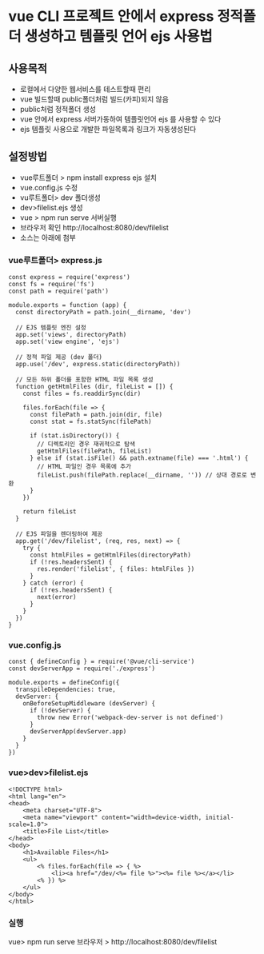 # vue CLI 프로젝트 안에서 express 정적폴더 생성하고 템플릿 언어 ejs 사용법

## 사용목적
- 로컬에서 다양한 웹서비스를 테스트할때 편리
- vue 빌드할때 public폴더처럼 빌드(카피)되지 않음
- public처럼 정적폴더 생성
- vue 안에서 express 서버가동하여 템플릿언어 ejs 를 사용할 수 있다
- ejs 템플릿 사용으로 개발한 파일목록과 링크가 자동생성된다


## 설정방법
- vue루트폴더 > npm install express ejs  설치
- vue.config.js 수정
- vu루트폴더> dev 폴더생성
- dev>filelist.ejs 생성
- vue > npm run serve 서버실행
- 브라우저 확인 http://localhost:8080/dev/filelist
- 소스는 아래에 첨부

  
### vue루트폴더> express.js
```
const express = require('express')
const fs = require('fs')
const path = require('path')

module.exports = function (app) {
  const directoryPath = path.join(__dirname, 'dev')

  // EJS 템플릿 엔진 설정
  app.set('views', directoryPath)
  app.set('view engine', 'ejs')

  // 정적 파일 제공 (dev 폴더)
  app.use('/dev', express.static(directoryPath))

  // 모든 하위 폴더를 포함한 HTML 파일 목록 생성
  function getHtmlFiles (dir, fileList = []) {
    const files = fs.readdirSync(dir)

    files.forEach(file => {
      const filePath = path.join(dir, file)
      const stat = fs.statSync(filePath)

      if (stat.isDirectory()) {
        // 디렉토리인 경우 재귀적으로 탐색
        getHtmlFiles(filePath, fileList)
      } else if (stat.isFile() && path.extname(file) === '.html') {
        // HTML 파일인 경우 목록에 추가
        fileList.push(filePath.replace(__dirname, '')) // 상대 경로로 변환
      }
    })

    return fileList
  }

  // EJS 파일을 렌더링하여 제공
  app.get('/dev/filelist', (req, res, next) => {
    try {
      const htmlFiles = getHtmlFiles(directoryPath)
      if (!res.headersSent) {
        res.render('filelist', { files: htmlFiles })
      }
    } catch (error) {
      if (!res.headersSent) {
        next(error)
      }
    }
  })
}
```

### vue.config.js 

```
const { defineConfig } = require('@vue/cli-service')
const devServerApp = require('./express')

module.exports = defineConfig({
  transpileDependencies: true,
  devServer: {
    onBeforeSetupMiddleware (devServer) {
      if (!devServer) {
        throw new Error('webpack-dev-server is not defined')
      }
      devServerApp(devServer.app)
    }
  }
})

```
### vue>dev>filelist.ejs
```
<!DOCTYPE html>
<html lang="en">
<head>
    <meta charset="UTF-8">
    <meta name="viewport" content="width=device-width, initial-scale=1.0">
    <title>File List</title>
</head>
<body>
    <h1>Available Files</h1>
    <ul>
        <% files.forEach(file => { %>
            <li><a href="/dev/<%= file %>"><%= file %></a></li>
        <% }) %>
    </ul>
</body>
</html>

```
### 실행
vue> npm run serve 
브라우저 > http://localhost:8080/dev/filelist
